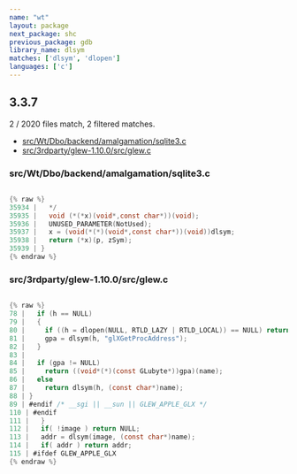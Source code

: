 ```yaml
---
name: "wt"
layout: package
next_package: shc
previous_package: gdb
library_name: dlsym
matches: ['dlsym', 'dlopen']
languages: ['c']
---
```

## 3.3.7
2 / 2020 files match, 2 filtered matches.

 - [src/Wt/Dbo/backend/amalgamation/sqlite3.c](#srcwtdbobackendamalgamationsqlite3c)
 - [src/3rdparty/glew-1.10.0/src/glew.c](#src3rdpartyglew-1100srcglewc)

### src/Wt/Dbo/backend/amalgamation/sqlite3.c

```c

{% raw %}
35934 |   */
35935 |   void (*(*x)(void*,const char*))(void);
35936 |   UNUSED_PARAMETER(NotUsed);
35937 |   x = (void(*(*)(void*,const char*))(void))dlsym;
35938 |   return (*x)(p, zSym);
35939 | }
{% endraw %}

```
### src/3rdparty/glew-1.10.0/src/glew.c

```c

{% raw %}
78 |   if (h == NULL)
79 |   {
80 |     if ((h = dlopen(NULL, RTLD_LAZY | RTLD_LOCAL)) == NULL) return NULL;
81 |     gpa = dlsym(h, "glXGetProcAddress");
82 |   }
83 | 
84 |   if (gpa != NULL)
85 |     return ((void*(*)(const GLubyte*))gpa)(name);
86 |   else
87 |     return dlsym(h, (const char*)name);
88 | }
89 | #endif /* __sgi || __sun || GLEW_APPLE_GLX */
110 | #endif
111 |   }
112 |   if( !image ) return NULL;
113 |   addr = dlsym(image, (const char*)name);
114 |   if( addr ) return addr;
115 | #ifdef GLEW_APPLE_GLX
{% endraw %}

```